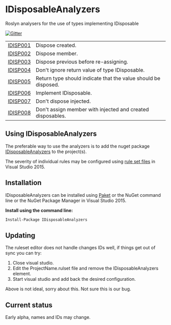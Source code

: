 # IDisposableAnalyzers
Roslyn analysers for the use of types implementing IDisposable

[![Gitter](https://badges.gitter.im/DotNetAnalyzers/IDisposableAnalyzers.svg)](https://gitter.im/DotNetAnalyzers/IDisposableAnalyzers?utm_source=badge&utm_medium=badge&utm_campaign=pr-badge&utm_content=badge)

<!-- start generated table -->
<table>
<tr>
  <td><a href="https://github.com/DotNetAnalyzers/IDisposableAnalyzers/blob/master/documentation/IDISP001.md">IDISP001</a></td>
  <td>Dispose created.</td>
</tr>
<tr>
  <td><a href="https://github.com/DotNetAnalyzers/IDisposableAnalyzers/blob/master/documentation/IDISP002.md">IDISP002</a></td>
  <td>Dispose member.</td>
</tr>
<tr>
  <td><a href="https://github.com/DotNetAnalyzers/IDisposableAnalyzers/blob/master/documentation/IDISP003.md">IDISP003</a></td>
  <td>Dispose previous before re-assigning.</td>
</tr>
<tr>
  <td><a href="https://github.com/DotNetAnalyzers/IDisposableAnalyzers/blob/master/documentation/IDISP004.md">IDISP004</a></td>
  <td>Don't ignore return value of type IDisposable.</td>
</tr>
<tr>
  <td><a href="https://github.com/DotNetAnalyzers/IDisposableAnalyzers/blob/master/documentation/IDISP005.md">IDISP005</a></td>
  <td>Return type should indicate that the value should be disposed.</td>
</tr>
<tr>
  <td><a href="https://github.com/DotNetAnalyzers/IDisposableAnalyzers/blob/master/documentation/IDISP006.md">IDISP006</a></td>
  <td>Implement IDisposable.</td>
</tr>
<tr>
  <td><a href="https://github.com/DotNetAnalyzers/IDisposableAnalyzers/blob/master/documentation/IDISP007.md">IDISP007</a></td>
  <td>Don't dispose injected.</td>
</tr>
<tr>
  <td><a href="https://github.com/DotNetAnalyzers/IDisposableAnalyzers/blob/master/documentation/IDISP008.md">IDISP008</a></td>
  <td>Don't assign member with injected and created disposables.</td>
</tr>
<table>
<!-- end generated table -->

## Using IDisposableAnalyzers

The preferable way to use the analyzers is to add the nuget package [IDisposableAnalyzers](https://www.nuget.org/packages/IDisposableAnalyzers/)
to the project(s).

The severity of individual rules may be configured using [rule set files](https://msdn.microsoft.com/en-us/library/dd264996.aspx)
in Visual Studio 2015.

## Installation

IDisposableAnalyzers can be installed using [Paket](https://fsprojects.github.io/Paket/) or the NuGet command line or the NuGet Package Manager in Visual Studio 2015.


**Install using the command line:**
```bash
Install-Package IDisposableAnalyzers
```

## Updating

The ruleset editor does not handle changes IDs well, if things get out of sync you can try:

1) Close visual studio.
2) Edit the ProjectName.rulset file and remove the IDisposableAnalyzers element.
3) Start visual studio and add back the desired configuration.

Above is not ideal, sorry about this. Not sure this is our bug.


## Current status

Early alpha, names and IDs may change.
